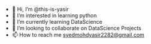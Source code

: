 - 👋 Hi, I’m @this-is-yasir
- 👀 I’m interested in learning python
- 🌱 I’m currently learning DataScience
- 💞️ I’m looking to collaborate on DataScience Projects
- 📫 How to reach me syedmohdyasir2282@gmail.com

<!---
this-is-yasir/this-is-yasir is a ✨ special ✨ repository because its `README.md` (this file) appears on your GitHub profile.
You can click the Preview link to take a look at your changes.
--->
